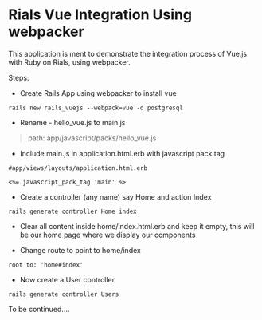 # Rials Vue Integration Using webpacker

This application is ment to demonstrate the integration process of Vue.js with Ruby on Rials, using webpacker.

Steps:

* Create Rails App using webpacker to install vue
```
rails new rails_vuejs --webpack=vue -d postgresql
```

* Rename - hello_vue.js to main.js
> path: app/javascript/packs/hello_vue.js

* Include main.js in application.html.erb with javascript pack tag
```
#app/views/layouts/application.html.erb

<%= javascript_pack_tag 'main' %>
```

* Create a controller (any name) say Home and action Index

```
rails generate controller Home index
```

* Clear all content inside home/index.html.erb and keep it empty, this will be our home page where we display our components

* Change route to point to home/index
```
root to: 'home#index'
```

* Now create a User controller
```
rails generate controller Users
```
To be continued....
